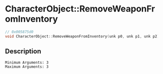 # CharacterObject::RemoveWeaponFromInventory
```c
// 0x005875d0
void CharacterObject::RemoveWeaponFromInventory(unk p0, unk p1, unk p2)
```
## Description
```
Minimum Arguments: 3
Maximum Arguments: 3
```
